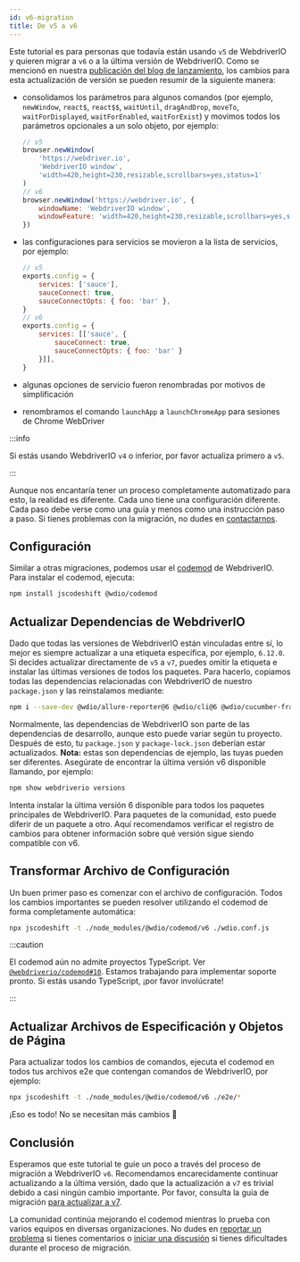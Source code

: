 ```yaml
---
id: v6-migration
title: De v5 a v6
---
```


Este tutorial es para personas que todavía están usando `v5` de WebdriverIO y quieren migrar a `v6` o a la última versión de WebdriverIO. Como se mencionó en nuestra [publicación del blog de lanzamiento](https://webdriver.io/blog/2020/03/26/webdriverio-v6-released), los cambios para esta actualización de versión se pueden resumir de la siguiente manera:

- consolidamos los parámetros para algunos comandos (por ejemplo, `newWindow`, `react$`, `react$$`, `waitUntil`, `dragAndDrop`, `moveTo`, `waitForDisplayed`, `waitForEnabled`, `waitForExist`) y movimos todos los parámetros opcionales a un solo objeto, por ejemplo:

    ```js
    // v5
    browser.newWindow(
        'https://webdriver.io',
        'WebdriverIO window',
        'width=420,height=230,resizable,scrollbars=yes,status=1'
    )
    // v6
    browser.newWindow('https://webdriver.io', {
        windowName: 'WebdriverIO window',
        windowFeature: 'width=420,height=230,resizable,scrollbars=yes,status=1'
    })
    ```

- las configuraciones para servicios se movieron a la lista de servicios, por ejemplo:

    ```js
    // v5
    exports.config = {
        services: ['sauce'],
        sauceConnect: true,
        sauceConnectOpts: { foo: 'bar' },
    }
    // v6
    exports.config = {
        services: [['sauce', {
            sauceConnect: true,
            sauceConnectOpts: { foo: 'bar' }
        }]],
    }
    ```

- algunas opciones de servicio fueron renombradas por motivos de simplificación
- renombramos el comando `launchApp` a `launchChromeApp` para sesiones de Chrome WebDriver

:::info

Si estás usando WebdriverIO `v4` o inferior, por favor actualiza primero a `v5`.

:::

Aunque nos encantaría tener un proceso completamente automatizado para esto, la realidad es diferente. Cada uno tiene una configuración diferente. Cada paso debe verse como una guía y menos como una instrucción paso a paso. Si tienes problemas con la migración, no dudes en [contactarnos](https://github.com/webdriverio/codemod/discussions/new).

## Configuración

Similar a otras migraciones, podemos usar el [codemod](https://github.com/webdriverio/codemod) de WebdriverIO. Para instalar el codemod, ejecuta:

```sh
npm install jscodeshift @wdio/codemod
```

## Actualizar Dependencias de WebdriverIO

Dado que todas las versiones de WebdriverIO están vinculadas entre sí, lo mejor es siempre actualizar a una etiqueta específica, por ejemplo, `6.12.0`. Si decides actualizar directamente de `v5` a `v7`, puedes omitir la etiqueta e instalar las últimas versiones de todos los paquetes. Para hacerlo, copiamos todas las dependencias relacionadas con WebdriverIO de nuestro `package.json` y las reinstalamos mediante:

```sh
npm i --save-dev @wdio/allure-reporter@6 @wdio/cli@6 @wdio/cucumber-framework@6 @wdio/local-runner@6 @wdio/spec-reporter@6 @wdio/sync@6 wdio-chromedriver-service@6 webdriverio@6
```

Normalmente, las dependencias de WebdriverIO son parte de las dependencias de desarrollo, aunque esto puede variar según tu proyecto. Después de esto, tu `package.json` y `package-lock.json` deberían estar actualizados. __Nota:__ estas son dependencias de ejemplo, las tuyas pueden ser diferentes. Asegúrate de encontrar la última versión v6 disponible llamando, por ejemplo:

```sh
npm show webdriverio versions
```

Intenta instalar la última versión 6 disponible para todos los paquetes principales de WebdriverIO. Para paquetes de la comunidad, esto puede diferir de un paquete a otro. Aquí recomendamos verificar el registro de cambios para obtener información sobre qué versión sigue siendo compatible con v6.

## Transformar Archivo de Configuración

Un buen primer paso es comenzar con el archivo de configuración. Todos los cambios importantes se pueden resolver utilizando el codemod de forma completamente automática:

```sh
npx jscodeshift -t ./node_modules/@wdio/codemod/v6 ./wdio.conf.js
```

:::caution

El codemod aún no admite proyectos TypeScript. Ver [`@webdriverio/codemod#10`](https://github.com/webdriverio/codemod/issues/10). Estamos trabajando para implementar soporte pronto. Si estás usando TypeScript, ¡por favor involúcrate!

:::

## Actualizar Archivos de Especificación y Objetos de Página

Para actualizar todos los cambios de comandos, ejecuta el codemod en todos tus archivos e2e que contengan comandos de WebdriverIO, por ejemplo:

```sh
npx jscodeshift -t ./node_modules/@wdio/codemod/v6 ./e2e/*
```

¡Eso es todo! No se necesitan más cambios 🎉

## Conclusión

Esperamos que este tutorial te guíe un poco a través del proceso de migración a WebdriverIO `v6`. Recomendamos encarecidamente continuar actualizando a la última versión, dado que la actualización a `v7` es trivial debido a casi ningún cambio importante. Por favor, consulta la guía de migración [para actualizar a v7](v7-migration).

La comunidad continúa mejorando el codemod mientras lo prueba con varios equipos en diversas organizaciones. No dudes en [reportar un problema](https://github.com/webdriverio/codemod/issues/new) si tienes comentarios o [iniciar una discusión](https://github.com/webdriverio/codemod/discussions/new) si tienes dificultades durante el proceso de migración.